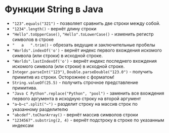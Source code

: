 # Функции String в Java

* `"123".equals("321")` - позволяет сравнить две строки между собой.
* `"1234".length()` - вернёт длину строки
* `"Hello".toUpperCase()`, `"Hello".toLowerCase()` - изменить регистр символов в строке
* `"   a   ".trim()` - обрезать ведущие и заключительные пробелы
* `"Worlds".indexOf('o')` - вернёт индекс первого вхождения искомого символа (или строки) в исходной строке.
* `"Worlds".lastIndexOf('o')` - вернёт индекс последнего вхождения искомого символа (или строки) в исходной строке.
* `Integer.parseInt("123")`, `Double.parseDouble("123.0")` - получить примитив из строки. Осторожнее с форматом!
* `String.valueOf(25.5)` - получить строчное представление примитива.
* `"Java C Python".replace("Python", "pool")` - заменить все вхождения первого аргумента в исходную строку на второй аргумент
* `"a~b~c".split("~")` - разделит строку на массив строк по указанному разделителю
* `"abcdef".toCharArray()` - вернёт массив символов строки
* `"1234567".substring(2, 4)` - вернёт подстроку в строке по указанным индексам

